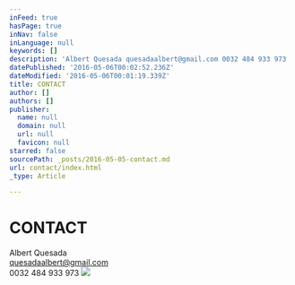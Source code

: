 ```yaml
---
inFeed: true
hasPage: true
inNav: false
inLanguage: null
keywords: []
description: 'Albert Quesada quesadaalbert@gmail.com 0032 484 933 973 '
datePublished: '2016-05-06T00:02:52.236Z'
dateModified: '2016-05-06T00:01:19.339Z'
title: CONTACT
author: []
authors: []
publisher:
  name: null
  domain: null
  url: null
  favicon: null
starred: false
sourcePath: _posts/2016-05-05-contact.md
url: contact/index.html
_type: Article

---
```

# CONTACT

Albert Quesada  
[quesadaalbert@gmail.com][0]  
0032 484 933 973
![](https://the-grid-user-content.s3-us-west-2.amazonaws.com/eb0ddb93-f50f-43e3-ac50-e02aeeb6aa1b.jpg)

[0]: null